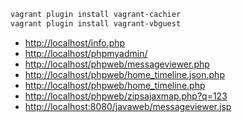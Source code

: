 ```bash
vagrant plugin install vagrant-cachier
vagrant plugin install vagrant-vbguest
```

* [http://localhost/info.php](http://localhost/info.php)
* [http://localhost/phpmyadmin/](http://localhost/phpmyadmin/)
* [http://localhost/phpweb/messageviewer.php](http://localhost/phpweb/messageviewer.php)
* [http://localhost/phpweb/home_timeline.json.php](http://localhost/phpweb/home_timeline.json.php)
* [http://localhost/phpweb/home_timeline.php](http://localhost/phpweb/home_timeline.php)
* [http://localhost/phpweb/zipsajaxmap.php?q=123](http://localhost/phpweb/zipsajaxmap.php?q=123)
* [http://localhost:8080/javaweb/messageviewer.jsp](http://localhost:8080/javaweb/messageviewer.jsp)
